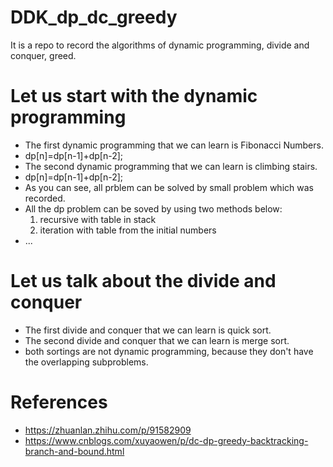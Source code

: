 # DDK_dp_dc_greedy
It is a repo to record the algorithms of dynamic programming, divide and conquer, greed.

# Let us start with the dynamic programming
* The first dynamic programming that we can learn is Fibonacci Numbers.
* dp[n]=dp[n-1]+dp[n-2];
* The second dynamic programming that we can learn is climbing stairs.
* dp[n]=dp[n-1]+dp[n-2];
* As you can see, all prblem can be solved by small problem which was recorded.
* All the dp problem can be soved by using two methods below:
  1. recursive with table in stack 
  2. iteration with table from the initial numbers
* ...

# Let us talk about the divide and conquer
* The first divide and conquer that we can learn is quick sort. 
* The second divide and conquer that we can learn is merge sort. 
* both sortings are not dynamic programming, because they don't have the overlapping subproblems.

# References
* https://zhuanlan.zhihu.com/p/91582909
* https://www.cnblogs.com/xuyaowen/p/dc-dp-greedy-backtracking-branch-and-bound.html
